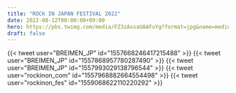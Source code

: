 ```yaml
---
title: "ROCK IN JAPAN FESTIVAL 2022"
date: 2022-08-12T00:00:00+09:00
hero: https://pbs.twimg.com/media/FZ3zAxsaUAAFuYg?format=jpg&name=medium
draft: false
---
```


{{< tweet user="BREIMEN_JP" id="1557668246417215488" >}}
{{< tweet user="BREIMEN_JP" id="1557868957780287490" >}}
{{< tweet user="BREIMEN_JP" id="1557993029138796544" >}}
{{< tweet user="rockinon_com" id="1557968882664554498" >}}
{{< tweet user="rockinon_fes" id="1559068622110220292" >}}
